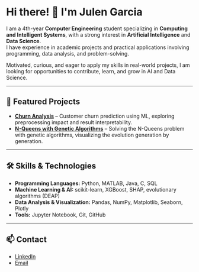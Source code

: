 # Hi there! 👋 I'm Julen Garcia

I am a 4th-year **Computer Engineering** student specializing in **Computing and Intelligent Systems**, with a strong interest in **Artificial Intelligence** and **Data Science**.  
I have experience in academic projects and practical applications involving programming, data analysis, and problem-solving.

Motivated, curious, and eager to apply my skills in real-world projects, I am looking for opportunities to contribute, learn, and grow in AI and Data Science.

---

## 🔭 Featured Projects

- **[Churn Analysis](https://github.com/julengarciaaa/analisis-churn)** – Customer churn prediction using ML, exploring preprocessing impact and result interpretability.  
- **[N-Queens with Genetic Algorithms](https://github.com/julengarciaaa/n-reinas-genetico)** – Solving the N-Queens problem with genetic algorithms, visualizing the evolution generation by generation.  

---

## 🛠 Skills & Technologies

- **Programming Languages:** Python, MATLAB, Java, C, SQL  
- **Machine Learning & AI:** scikit-learn, XGBoost, SHAP, evolutionary algorithms (DEAP)  
- **Data Analysis & Visualization:** Pandas, NumPy, Matplotlib, Seaborn, Plotly  
- **Tools:** Jupyter Notebook, Git, GitHub  

---

## 📫 Contact

- [LinkedIn](https://www.linkedin.com/in/julen-garcia-manterola-6b73a1285/)  
- [Email](mailto:julengarciaaa@gmail.com)  


